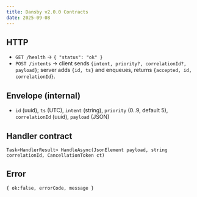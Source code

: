 ```yaml
---
title: Dansby v2.0.0 Contracts
date: 2025-09-08
---
```


## HTTP
- `GET /health` → `{ "status": "ok" }`
- `POST /intents` → client sends `{intent, priority?, correlationId?, payload}`; server adds `{id, ts}` and enqueues, returns `{accepted, id, correlationId}`.

## Envelope (internal)
- `id` (uuid), `ts` (UTC), `intent` (string), `priority` (0..9, default 5), `correlationId` (uuid), `payload` (JSON)

## Handler contract
`Task<HandlerResult> HandleAsync(JsonElement payload, string correlationId, CancellationToken ct)`

## Error
`{ ok:false, errorCode, message }`
